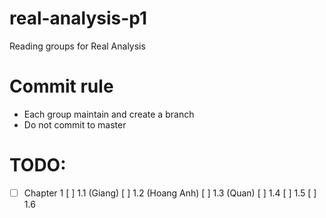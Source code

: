 # real-analysis-p1
Reading groups for Real Analysis

# Commit rule
- Each group maintain and create a branch
- Do not commit to master

# TODO:
- [ ] Chapter 1
    [ ] 1.1 (Giang)
    [ ] 1.2 (Hoang Anh)
    [ ] 1.3 (Quan)
    [ ] 1.4
    [ ] 1.5
    [ ] 1.6
